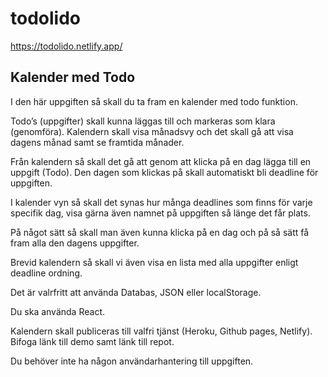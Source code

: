 # todolido
https://todolido.netlify.app/

## Kalender med Todo 
I den här uppgiften så skall du ta fram en kalender med todo funktion. 

Todo’s (uppgifter) skall kunna läggas till och markeras som klara (genomföra).
Kalendern skall visa månadsvy och det skall gå att visa dagens månad samt se framtida månader.

Från kalendern så skall det gå att genom att klicka på en dag lägga till en uppgift (Todo). Den dagen som klickas på skall automatiskt bli deadline för uppgiften. 

I kalender vyn så skall det synas hur många deadlines som finns för varje specifik dag, visa gärna även namnet på uppgiften så länge det får plats.

På något sätt så skall man även kunna klicka på en dag och på så sätt få fram alla den dagens uppgifter.

Brevid kalendern så skall vi även visa en lista med alla uppgifter enligt deadline ordning.

Det är valrfritt att använda Databas, JSON eller localStorage.

Du ska använda React.

Kalendern skall publiceras till valfri tjänst (Heroku, Github pages, Netlify). Bifoga länk till demo samt länk till repot.

Du behöver inte ha någon användarhantering till uppgiften.
